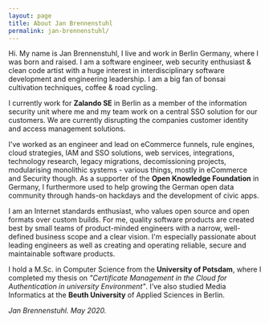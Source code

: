 ```yaml
---
layout: page
title: About Jan Brennenstuhl
permalink: jan-brennenstuhl/
---
```


Hi. My name is Jan Brennenstuhl, I live and work in Berlin Germany, where I was born and raised. I am a software engineer, web security enthusiast & clean code artist with a huge interest in interdisciplinary software development and engineering leadership. I am a big fan of bonsai cultivation techniques, coffee & road cycling.

I currently work for **Zalando SE** in Berlin as a member of the information security unit where me and my team work on a central SSO solution for our customers. We are currently disrupting the companies customer identity and access management solutions.

I've worked as an engineer and lead on eCommerce funnels, rule engines, cloud strategies, IAM and SSO solutions, web services, integrations, technology research, legacy migrations, decomissioning projects, modularising monolithic systems - various things, mostly in eCommerce and Security though. As a supporter of the **Open Knowledge Foundation** in Germany, I furthermore used to help growing the German open data community through hands-on hackdays and the development of civic apps. 

I am an Internet standards enthusiast, who values open source and open formats over custom builds. For me, quality software products are created best by small teams of product-minded engineers with a narrow, well-defined business scope and a clear vision. I'm especially passionate about leading engineers as well as creating and operating reliable, secure and maintainable software products.

I hold a M.Sc. in Computer Science from the **University of Potsdam**, where I completed my thesis on *"Certificate Management in the Cloud for Authentication in university Environment"*. I’ve also studied Media Informatics at the **Beuth University** of Applied Sciences in Berlin.

*Jan Brennenstuhl. May 2020.*
